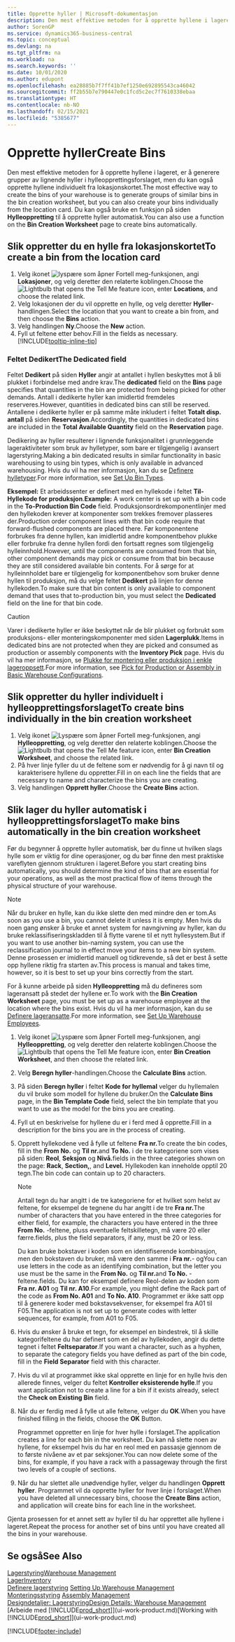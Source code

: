 ```yaml
---
title: Opprette hyller | Microsoft-dokumentasjon
description: Den mest effektive metoden for å opprette hyllene i lageret, er å generere grupper av lignende hyller i hylleopprettingsforslaget, men du kan også opprette hyllene individuelt.
author: SorenGP
ms.service: dynamics365-business-central
ms.topic: conceptual
ms.devlang: na
ms.tgt_pltfrm: na
ms.workload: na
ms.search.keywords: ''
ms.date: 10/01/2020
ms.author: edupont
ms.openlocfilehash: ea28885b7f7ff41b7ef1250e692895543ca46042
ms.sourcegitcommit: ff2b55b7e790447e0c1fcd5c2ec7f7610338ebaa
ms.translationtype: HT
ms.contentlocale: nb-NO
ms.lasthandoff: 02/15/2021
ms.locfileid: "5385677"
---
```

# <a name="create-bins"></a><span data-ttu-id="c9953-103">Opprette hyller</span><span class="sxs-lookup"><span data-stu-id="c9953-103">Create Bins</span></span>
<span data-ttu-id="c9953-104">Den mest effektive metoden for å opprette hyllene i lageret, er å generere grupper av lignende hyller i hylleopprettingsforslaget, men du kan også opprette hyllene individuelt fra lokasjonskortet.</span><span class="sxs-lookup"><span data-stu-id="c9953-104">The most effective way to create the bins of your warehouse is to generate groups of similar bins in the bin creation worksheet, but you can also create your bins individually from the location card.</span></span> <span data-ttu-id="c9953-105">Du kan også bruke en funksjon på siden **Hylleoppretting** til å opprette hyller automatisk.</span><span class="sxs-lookup"><span data-stu-id="c9953-105">You can also use a function on the **Bin Creation Worksheet** page to create bins automatically.</span></span>  

## <a name="to-create-a-bin-from-the-location-card"></a><span data-ttu-id="c9953-106">Slik oppretter du en hylle fra lokasjonskortet</span><span class="sxs-lookup"><span data-stu-id="c9953-106">To create a bin from the location card</span></span>  
1.  <span data-ttu-id="c9953-107">Velg ikonet ![lyspære som åpner Fortell meg-funksjonen](media/ui-search/search_small.png "Fortell hva du vil gjøre"), angi **Lokasjoner**, og velg deretter den relaterte koblingen.</span><span class="sxs-lookup"><span data-stu-id="c9953-107">Choose the ![Lightbulb that opens the Tell Me feature](media/ui-search/search_small.png "Tell me what you want to do") icon, enter **Locations**, and choose the related link.</span></span>  
2.  <span data-ttu-id="c9953-108">Velg lokasjonen der du vil opprette en hylle, og velg deretter **Hyller**-handlingen.</span><span class="sxs-lookup"><span data-stu-id="c9953-108">Select the location that you want to create a bin from, and then choose the **Bins** action.</span></span>  
3. <span data-ttu-id="c9953-109">Velg handlingen **Ny**.</span><span class="sxs-lookup"><span data-stu-id="c9953-109">Choose the **New** action.</span></span>
4. <span data-ttu-id="c9953-110">Fyll ut feltene etter behov.</span><span class="sxs-lookup"><span data-stu-id="c9953-110">Fill in the fields as necessary.</span></span> [!INCLUDE[tooltip-inline-tip](includes/tooltip-inline-tip_md.md)]

### <a name="the-dedicated-field"></a><span data-ttu-id="c9953-111">Feltet Dedikert</span><span class="sxs-lookup"><span data-stu-id="c9953-111">The Dedicated field</span></span>
<span data-ttu-id="c9953-112">Feltet **Dedikert** på siden **Hyller** angir at antallet i hyllen beskyttes mot å bli plukket i forbindelse med andre krav.</span><span class="sxs-lookup"><span data-stu-id="c9953-112">The **dedicated** field on the **Bins** page specifies that quantities in the bin are protected from being picked for other demands.</span></span> <span data-ttu-id="c9953-113">Antall i dedikerte hyller kan imidlertid fremdeles reserveres.</span><span class="sxs-lookup"><span data-stu-id="c9953-113">However, quantities in dedicated bins can still be reserved.</span></span> <span data-ttu-id="c9953-114">Antallene i dedikerte hyller er på samme måte inkludert i feltet **Totalt disp. antall** på siden **Reservasjon**.</span><span class="sxs-lookup"><span data-stu-id="c9953-114">Accordingly, the quantities in dedicated bins are included in the **Total Available Quantity** field on the **Reservation** page.</span></span>

<span data-ttu-id="c9953-115">Dedikering av hyller resulterer i lignende funksjonalitet i grunnleggende lageraktiviteter som bruk av hylletyper, som bare er tilgjengelig i avansert lagerstyring.</span><span class="sxs-lookup"><span data-stu-id="c9953-115">Making a bin dedicated results in similar functionality in basic warehousing to using bin types, which is only available in advanced warehousing.</span></span> <span data-ttu-id="c9953-116">Hvis du vil ha mer informasjon, kan du se [Definere hylletyper](warehouse-how-to-set-up-bin-types.md).</span><span class="sxs-lookup"><span data-stu-id="c9953-116">For more information, see [Set Up Bin Types](warehouse-how-to-set-up-bin-types.md).</span></span>

<span data-ttu-id="c9953-117">**Eksempel:** Et arbeidssenter er definert med en hyllekode i feltet **Til-Hyllekode for produksjon**.</span><span class="sxs-lookup"><span data-stu-id="c9953-117">**Example:** A work center is set up with a bin code in the **To-Production Bin Code** field.</span></span> <span data-ttu-id="c9953-118">Produksjonsordrekomponentlinjer med den hyllekoden krever at komponenter som trekkes fremover plasseres der.</span><span class="sxs-lookup"><span data-stu-id="c9953-118">Production order component lines with that bin code require that forward-flushed components are placed there.</span></span> <span data-ttu-id="c9953-119">Før komponentene forbrukes fra denne hyllen, kan imidlertid andre komponentbehov plukke eller forbruke fra denne hyllen fordi den fortsatt regnes som tilgjengelig hylleinnhold.</span><span class="sxs-lookup"><span data-stu-id="c9953-119">However, until the components are consumed from that bin, other component demands may pick or consume from that bin because they are still considered available bin contents.</span></span> <span data-ttu-id="c9953-120">For å sørge for at hylleinnholdet bare er tilgjengelig for komponentbehov som bruker denne hyllen til produksjon, må du velge feltet **Dedikert** på linjen for denne hyllekoden.</span><span class="sxs-lookup"><span data-stu-id="c9953-120">To make sure that bin content is only available to component demand that uses that to-production bin, you must select the **Dedicated** field on the line for that bin code.</span></span>

> [!Caution]
> <span data-ttu-id="c9953-121">Varer i dedikerte hyller er ikke beskyttet når de blir plukket og forbrukt som produksjons- eller monteringskomponenter med siden **Lagerplukk**.</span><span class="sxs-lookup"><span data-stu-id="c9953-121">Items in dedicated bins are not protected when they are picked and consumed as production or assembly components with the **Inventory Pick** page.</span></span> <span data-ttu-id="c9953-122">Hvis du vil ha mer informasjon, se [Plukke for montering eller produksjon i enkle lageroppsett](warehouse-how-to-pick-for-production.md).</span><span class="sxs-lookup"><span data-stu-id="c9953-122">For more information, see [Pick for Production or Assembly in Basic Warehouse Configurations](warehouse-how-to-pick-for-production.md).</span></span>

## <a name="to-create-bins-individually-in-the-bin-creation-worksheet"></a><span data-ttu-id="c9953-123">Slik oppretter du hyller individuelt i hylleopprettingsforslaget</span><span class="sxs-lookup"><span data-stu-id="c9953-123">To create bins individually in the bin creation worksheet</span></span>  
1.  <span data-ttu-id="c9953-124">Velg ikonet ![Lyspære som åpner Fortell meg-funksjonen](media/ui-search/search_small.png "Fortell hva du vil gjøre"), angi **Hylleoppretting**, og velg deretter den relaterte koblingen.</span><span class="sxs-lookup"><span data-stu-id="c9953-124">Choose the ![Lightbulb that opens the Tell Me feature](media/ui-search/search_small.png "Tell me what you want to do") icon, enter **Bin Creation Worksheet**, and choose the related link.</span></span>  
2.  <span data-ttu-id="c9953-125">På hver linje fyller du ut de feltene som er nødvendig for å gi navn til og karakterisere hyllene du oppretter.</span><span class="sxs-lookup"><span data-stu-id="c9953-125">Fill in on each line the fields that are necessary to name and characterize the bins you are creating.</span></span>  
3.  <span data-ttu-id="c9953-126">Velg handlingen **Opprett hyller**.</span><span class="sxs-lookup"><span data-stu-id="c9953-126">Choose the **Create Bins** action.</span></span>  

## <a name="to-make-bins-automatically-in-the-bin-creation-worksheet"></a><span data-ttu-id="c9953-127">Slik lager du hyller automatisk i hylleopprettingsforslaget</span><span class="sxs-lookup"><span data-stu-id="c9953-127">To make bins automatically in the bin creation worksheet</span></span>  
<span data-ttu-id="c9953-128">Før du begynner å opprette hyller automatisk, bør du finne ut hvilken slags hylle som er viktig for dine operasjoner, og du bør finne den mest praktiske vareflyten gjennom strukturen i lageret.</span><span class="sxs-lookup"><span data-stu-id="c9953-128">Before you start creating bins automatically, you should determine the kind of bins that are essential for your operations, as well as the most practical flow of items through the physical structure of your warehouse.</span></span>  

> [!NOTE]  
>  <span data-ttu-id="c9953-129">Når du bruker en hylle, kan du ikke slette den med mindre den er tom.</span><span class="sxs-lookup"><span data-stu-id="c9953-129">As soon as you use a bin, you cannot delete it unless it is empty.</span></span> <span data-ttu-id="c9953-130">Men hvis du noen gang ønsker å bruke et annet system for navngivning av hyller, kan du bruke reklassifiseringskladden til å flytte varene til et nytt hyllesystem.</span><span class="sxs-lookup"><span data-stu-id="c9953-130">But if you want to use another bin-naming system, you can use the reclassification journal to in effect move your items to a new bin system.</span></span> <span data-ttu-id="c9953-131">Denne prosessen er imidlertid manuell og tidkrevende, så det er best å sette opp hyllene riktig fra starten av.</span><span class="sxs-lookup"><span data-stu-id="c9953-131">This process is manual and takes time, however, so it is best to set up your bins correctly from the start.</span></span>  

<span data-ttu-id="c9953-132">For å kunne arbeide på siden **Hylleoppretting** må du defineres som lageransatt på stedet der hyllene er.</span><span class="sxs-lookup"><span data-stu-id="c9953-132">To work with the **Bin Creation Worksheet** page, you must be set up as a warehouse employee at the location where the bins exist.</span></span> <span data-ttu-id="c9953-133">Hvis du vil ha mer informasjon, kan du se [Definere lageransatte](warehouse-how-to-set-up-warehouse-employees.md).</span><span class="sxs-lookup"><span data-stu-id="c9953-133">For more information, see [Set Up Warehouse Employees](warehouse-how-to-set-up-warehouse-employees.md).</span></span>    

1.  <span data-ttu-id="c9953-134">Velg ikonet ![Lyspære som åpner Fortell meg-funksjonen](media/ui-search/search_small.png "Fortell hva du vil gjøre"), angi **Hylleoppretting**, og velg deretter den relaterte koblingen.</span><span class="sxs-lookup"><span data-stu-id="c9953-134">Choose the ![Lightbulb that opens the Tell Me feature](media/ui-search/search_small.png "Tell me what you want to do") icon, enter **Bin Creation Worksheet**, and then choose the related link.</span></span>  
2.  <span data-ttu-id="c9953-135">Velg **Beregn hyller**-handlingen.</span><span class="sxs-lookup"><span data-stu-id="c9953-135">Choose the **Calculate Bins** action.</span></span>
3. <span data-ttu-id="c9953-136">På siden **Beregn hyller** i feltet **Kode for hyllemal** velger du hyllemalen du vil bruke som modell for hyllene du bruker.</span><span class="sxs-lookup"><span data-stu-id="c9953-136">On the **Calculate Bins** page, in the **Bin Template Code** field, select the bin template that you want to use as the model for the bins you are creating.</span></span>
4.  <span data-ttu-id="c9953-137">Fyll ut en beskrivelse for hyllene du er i ferd med å opprette.</span><span class="sxs-lookup"><span data-stu-id="c9953-137">Fill in a description for the bins you are in the process of creating.</span></span>  
5.  <span data-ttu-id="c9953-138">Opprett hyllekodene ved å fylle ut feltene **Fra nr.**</span><span class="sxs-lookup"><span data-stu-id="c9953-138">To create the bin codes, fill in the **From No.**</span></span> <span data-ttu-id="c9953-139">og **Til nr.**</span><span class="sxs-lookup"><span data-stu-id="c9953-139">and **To No.**</span></span> <span data-ttu-id="c9953-140">i de tre kategoriene som vises på siden: **Reol**, **Seksjon** og **Nivå.**</span><span class="sxs-lookup"><span data-stu-id="c9953-140">fields in the three categories shown on the page: **Rack**, **Section,**, and **Level.**</span></span> <span data-ttu-id="c9953-141">Hyllekoden kan inneholde opptil 20 tegn.</span><span class="sxs-lookup"><span data-stu-id="c9953-141">The bin code can contain up to 20 characters.</span></span>  

    > [!NOTE]  
    >  <span data-ttu-id="c9953-142">Antall tegn du har angitt i de tre kategoriene for et hvilket som helst av feltene, for eksempel de tegnene du har angitt i de tre **Fra nr.**</span><span class="sxs-lookup"><span data-stu-id="c9953-142">The number of characters that you have entered in the three categories for either field, for example, the characters you have entered in the three **From No.**</span></span> <span data-ttu-id="c9953-143">-feltene, pluss eventuelle feltskilletegn, må være 20 eller færre.</span><span class="sxs-lookup"><span data-stu-id="c9953-143">fields, plus the field separators, if any, must be 20 or less.</span></span>  

     <span data-ttu-id="c9953-144">Du kan bruke bokstaver i koden som en identifiserende kombinasjon, men den bokstaven du bruker, må være den samme i **Fra nr.**- og</span><span class="sxs-lookup"><span data-stu-id="c9953-144">You can use letters in the code as an identifying combination, but the letter you use must be the same in the **From No.**</span></span> <span data-ttu-id="c9953-145">og **Til nr.**</span><span class="sxs-lookup"><span data-stu-id="c9953-145">and **To No.**</span></span> <span data-ttu-id="c9953-146">-feltene.</span><span class="sxs-lookup"><span data-stu-id="c9953-146">fields.</span></span> <span data-ttu-id="c9953-147">Du kan for eksempel definere Reol-delen av koden som **Fra nr. A01** og **Til nr. A10**.</span><span class="sxs-lookup"><span data-stu-id="c9953-147">For example, you might define the Rack part of the code as **From No. A01** and **To No. A10**.</span></span> <span data-ttu-id="c9953-148">Programmet er ikke satt opp til å generere koder med bokstavsekvenser, for eksempel fra A01 til F05.</span><span class="sxs-lookup"><span data-stu-id="c9953-148">The application is not set up to generate codes with letter sequences, for example, from A01 to F05.</span></span>  

6.  <span data-ttu-id="c9953-149">Hvis du ønsker å bruke et tegn, for eksempel en bindestrek, til å skille kategorifeltene du har definert som en del av hyllekoden, angir du dette tegnet i feltet **Feltseparator**.</span><span class="sxs-lookup"><span data-stu-id="c9953-149">If you want a character, such as a hyphen, to separate the category fields you have defined as part of the bin code, fill in the **Field Separator** field with this character.</span></span>  
7.  <span data-ttu-id="c9953-150">Hvis du vil at programmet ikke skal opprette en linje for en hylle hvis den allerede finnes, velger du feltet **Kontroller eksisterende hylle**.</span><span class="sxs-lookup"><span data-stu-id="c9953-150">If you want application not to create a line for a bin if it exists already, select the **Check on Existing Bin** field.</span></span>  
8. <span data-ttu-id="c9953-151">Når du er ferdig med å fylle ut alle feltene, velger du **OK**.</span><span class="sxs-lookup"><span data-stu-id="c9953-151">When you have finished filling in the fields, choose the **OK** Button.</span></span>

    <span data-ttu-id="c9953-152">Programmet oppretter en linje for hver hylle i forslaget.</span><span class="sxs-lookup"><span data-stu-id="c9953-152">The application creates a line for each bin in the worksheet.</span></span> <span data-ttu-id="c9953-153">Du kan nå slette noen av hyllene, for eksempel hvis du har en reol med en passasje gjennom de to første nivåene av et par seksjoner.</span><span class="sxs-lookup"><span data-stu-id="c9953-153">You can now delete some of the bins, for example, if you have a rack with a passageway through the first two levels of a couple of sections.</span></span>  

9. <span data-ttu-id="c9953-154">Når du har slettet alle unødvendige hyller, velger du handlingen **Opprett hyller**. Programmet vil da opprette hyller for hver linje i forslaget.</span><span class="sxs-lookup"><span data-stu-id="c9953-154">When you have deleted all unnecessary bins, choose the **Create Bins** action, and application will create bins for each line in the worksheet.</span></span>  

<span data-ttu-id="c9953-155">Gjenta prosessen for et annet sett av hyller til du har opprettet alle hyllene i lageret.</span><span class="sxs-lookup"><span data-stu-id="c9953-155">Repeat the process for another set of bins until you have created all the bins in your warehouse.</span></span>  

## <a name="see-also"></a><span data-ttu-id="c9953-156">Se også</span><span class="sxs-lookup"><span data-stu-id="c9953-156">See Also</span></span>  
[<span data-ttu-id="c9953-157">Lagerstyring</span><span class="sxs-lookup"><span data-stu-id="c9953-157">Warehouse Management</span></span>](warehouse-manage-warehouse.md)  
[<span data-ttu-id="c9953-158">Lager</span><span class="sxs-lookup"><span data-stu-id="c9953-158">Inventory</span></span>](inventory-manage-inventory.md)  
<span data-ttu-id="c9953-159">[Definere lagerstyring](warehouse-setup-warehouse.md)   </span><span class="sxs-lookup"><span data-stu-id="c9953-159">[Setting Up Warehouse Management](warehouse-setup-warehouse.md)   </span></span>  
<span data-ttu-id="c9953-160">[Monteringsstyring](assembly-assemble-items.md)  </span><span class="sxs-lookup"><span data-stu-id="c9953-160">[Assembly Management](assembly-assemble-items.md)  </span></span>  
[<span data-ttu-id="c9953-161">Designdetaljer: Lagerstyring</span><span class="sxs-lookup"><span data-stu-id="c9953-161">Design Details: Warehouse Management</span></span>](design-details-warehouse-management.md)  
<span data-ttu-id="c9953-162">[Arbeide med [!INCLUDE[prod_short](includes/prod_short.md)]](ui-work-product.md)</span><span class="sxs-lookup"><span data-stu-id="c9953-162">[Working with [!INCLUDE[prod_short](includes/prod_short.md)]](ui-work-product.md)</span></span>


[!INCLUDE[footer-include](includes/footer-banner.md)]